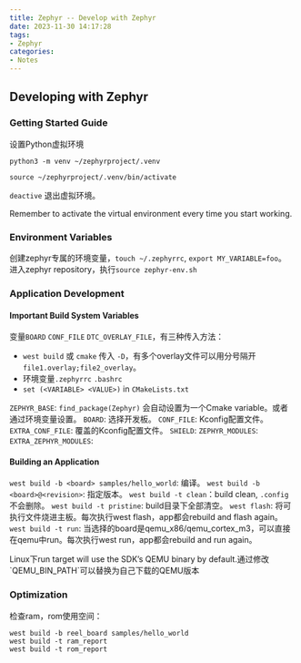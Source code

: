 ```yaml
---
title: Zephyr -- Develop with Zephyr
date: 2023-11-30 14:17:28
tags:
- Zephyr
categories:
- Notes
---
```


## Developing with Zephyr

### Getting Started Guide

设置Python虚拟环境

`python3 -m venv ~/zephyrproject/.venv`

`source ~/zephyrproject/.venv/bin/activate`

`deactive` 退出虚拟环境。

<p class="note note-info">Remember to activate the virtual environment every time you start working.</p>

### Environment Variables

创建zephyr专属的环境变量，`touch ~/.zephyrrc`, `export MY_VARIABLE=foo`。
进入zephyr repository，执行`source zephyr-env.sh`

### Application Development

#### Important Build System Variables

变量`BOARD` `CONF_FILE` `DTC_OVERLAY_FILE`，有三种传入方法：

- `west build` 或 `cmake` 传入 `-D`，有多个overlay文件可以用分号隔开`file1.overlay;file2_overlay`。
- 环境变量`.zephyrrc` `.bashrc`
- `set (<VARIABLE> <VALUE>)` in `CMakeLists.txt`

`ZEPHYR_BASE`: `find_package(Zephyr)` 会自动设置为一个Cmake variable。或者通过环境变量设置。
`BOARD`: 选择开发板。
`CONF_FILE`: Kconfig配置文件。
`EXTRA_CONF_FILE`: 覆盖的Kconfig配置文件。
`SHIELD`:
`ZEPHYR_MODULES`:
`EXTRA_ZEPHYR_MODULES`:

#### Building an Application

`west build -b <board> samples/hello_world`: 编译。
`west build -b <board>@<revision>`: 指定版本。
`west build -t clean`：build clean, `.config`不会删除。
`west build -t pristine`: build目录下全部清空。
`west flash`: 将可执行文件烧进主板。每次执行west flash，app都会rebuild and flash again。
`west build -t run`: 当选择的board是qemu_x86/qemu_cortex_m3，可以直接在qemu中run。每次执行west run，app都会rebuild and run again。

<p class="note note-info">Linux下run target will use the SDK’s QEMU binary by default.通过修改`QEMU_BIN_PATH`可以替换为自己下载的QEMU版本</p>

### Optimization

检查ram，rom使用空间：
```shell
west build -b reel_board samples/hello_world
west build -t ram_report
west build -t rom_report
```
